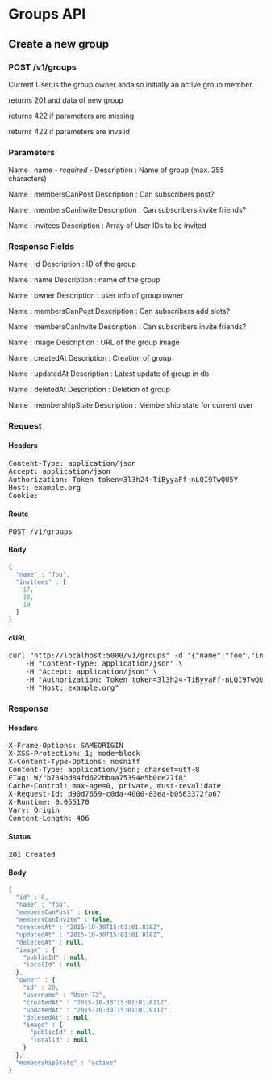 # Groups API

## Create a new group

### POST /v1/groups

Current User is the group owner andalso initially an active group member.

returns 201 and data of new group

returns 422 if parameters are missing

returns 422 if parameters are invalid

### Parameters

Name : name *- required -*
Description : Name of group (max. 255 characters)

Name : membersCanPost
Description : Can subscribers post?

Name : membersCanInvite
Description : Can subscribers invite friends?

Name : invitees
Description : Array of User IDs to be invited


### Response Fields

Name : id
Description : ID of the group

Name : name
Description : name of the group

Name : owner
Description : user info of group owner

Name : membersCanPost
Description : Can subscribers add slots?

Name : membersCanInvite
Description : Can subscribers invite friends?

Name : image
Description : URL of the group image

Name : createdAt
Description : Creation of group

Name : updatedAt
Description : Latest update of group in db

Name : deletedAt
Description : Deletion of group

Name : membershipState
Description : Membership state for current user

### Request

#### Headers

<pre>Content-Type: application/json
Accept: application/json
Authorization: Token token=3l3h24-TiByyaFf-nLQI9TwQU5Y
Host: example.org
Cookie: </pre>

#### Route

<pre>POST /v1/groups</pre>

#### Body
```javascript
{
  "name" : "foo",
  "invitees" : [
    17,
    18,
    19
  ]
}
```


#### cURL

<pre class="request">curl &quot;http://localhost:5000/v1/groups&quot; -d &#39;{&quot;name&quot;:&quot;foo&quot;,&quot;invitees&quot;:[17,18,19]}&#39; -X POST \
	-H &quot;Content-Type: application/json&quot; \
	-H &quot;Accept: application/json&quot; \
	-H &quot;Authorization: Token token=3l3h24-TiByyaFf-nLQI9TwQU5Y&quot; \
	-H &quot;Host: example.org&quot;</pre>

### Response

#### Headers

<pre>X-Frame-Options: SAMEORIGIN
X-XSS-Protection: 1; mode=block
X-Content-Type-Options: nosniff
Content-Type: application/json; charset=utf-8
ETag: W/&quot;b734bd84fd622bbaa75394e5b0ce27f8&quot;
Cache-Control: max-age=0, private, must-revalidate
X-Request-Id: d90d7659-c0da-4000-83ea-b0563372fa67
X-Runtime: 0.055170
Vary: Origin
Content-Length: 406</pre>

#### Status

<pre>201 Created</pre>

#### Body

```javascript
{
  "id" : 8,
  "name" : "foo",
  "membersCanPost" : true,
  "membersCanInvite" : false,
  "createdAt" : "2015-10-30T15:01:01.818Z",
  "updatedAt" : "2015-10-30T15:01:01.818Z",
  "deletedAt" : null,
  "image" : {
    "publicId" : null,
    "localId" : null
  },
  "owner" : {
    "id" : 20,
    "username" : "User 73",
    "createdAt" : "2015-10-30T15:01:01.811Z",
    "updatedAt" : "2015-10-30T15:01:01.811Z",
    "deletedAt" : null,
    "image" : {
      "publicId" : null,
      "localId" : null
    }
  },
  "membershipState" : "active"
}
```
